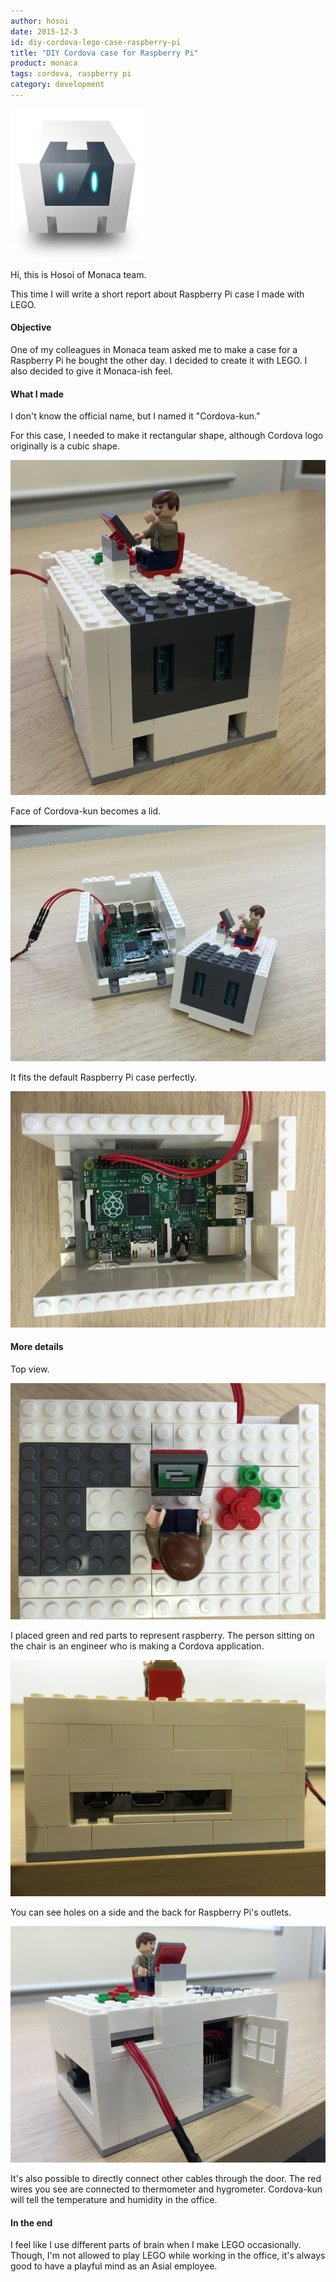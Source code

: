 ```yaml
---
author: hosoi
date: 2015-12-3
id: diy-cordova-lego-case-raspberry-pi
title: "DIY Cordova case for Raspberry Pi"
product: monaca
tags: cordova, raspberry pi
category: development
---
```


![Cordova Logo](/blog/content/images/2015/Dec/cordova.jpg)


Hi, this is Hosoi of Monaca team.

This time I will write a short report about Raspberry Pi case I made with LEGO.

<!-- More -->


#### Objective

One of my colleagues in Monaca team asked me to make a case for a Raspberry Pi he bought the other day.
I decided to create it with LEGO. I also decided to give it Monaca-ish feel.


#### What I made

I don't know the official name, but I named it "Cordova-kun."

For this case, I needed to make it rectangular shape, although Cordova logo originally is a cubic shape.

![LEGO Cordova-kun](/blog/content/images/2015/Dec/lego-1.jpg)

Face of Cordova-kun becomes a lid.

![Cordova-kun lid](/blog/content/images/2015/Dec/lego-2.jpg)

It fits the default Raspberry Pi case perfectly.

![Inside view](/blog/content/images/2015/Dec/lego-3.jpg)


#### More details

Top view.

![Top view](/blog/content/images/2015/Dec/lego-4.jpg)

I placed green and red parts to represent raspberry.
The person sitting on the chair is an engineer who is making a Cordova application.

![Side view](/blog/content/images/2015/Dec/lego-5.jpg)

You can see holes on a side and the back for Raspberry Pi's outlets.

![Side view 2](/blog/content/images/2015/Dec/lego-6.jpg)

It's also possible to directly connect other cables through the door.
The red wires you see are connected to thermometer and hygrometer.
Cordova-kun will tell the temperature and humidity in the office.


#### In the end

I feel like I use different parts of brain when I make LEGO occasionally.
Though, I'm not allowed to play LEGO while working in the office, it's always good to have a playful mind as an Asial employee.
